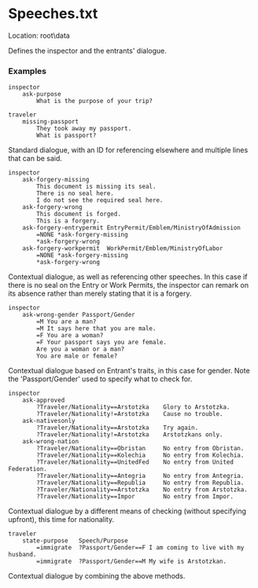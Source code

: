 # Speeches.txt

Location: root\data

Defines the inspector and the entrants' dialogue.

### Examples
```
inspector
	ask-purpose
		What is the purpose of your trip?
```

```
traveler
	missing-passport
		They took away my passport.
		What is passport?
```

Standard dialogue, with an ID for referencing elsewhere and multiple lines that can be said.

```
inspector
	ask-forgery-missing
		This document is missing its seal.
		There is no seal here.
		I do not see the required seal here.
	ask-forgery-wrong
		This document is forged.
		This is a forgery.
	ask-forgery-entrypermit	EntryPermit/Emblem/MinistryOfAdmission
		=NONE *ask-forgery-missing
		*ask-forgery-wrong	
	ask-forgery-workpermit	WorkPermit/Emblem/MinistryOfLabor
		=NONE *ask-forgery-missing
		*ask-forgery-wrong
```

Contextual dialogue, as well as referencing other speeches. In this case if there is no seal on the Entry or Work Permits, the inspector can remark on its absence rather than merely stating that it is a forgery.

```
inspector
	ask-wrong-gender Passport/Gender
		=M You are a man?
		=M It says here that you are male.
		=F You are a woman?
		=F Your passport says you are female.
		Are you a woman or a man?
		You are male or female?
```

Contextual dialogue based on Entrant's traits, in this case for gender. Note the 'Passport/Gender' used to specify what to check for.

```
inspector
	ask-approved
		?Traveler/Nationality==Arstotzka 	Glory to Arstotzka.
		?Traveler/Nationality!=Arstotzka 	Cause no trouble.
	ask-nativesonly
		?Traveler/Nationality==Arstotzka 	Try again.
		?Traveler/Nationality!=Arstotzka 	Arstotzkans only.
	ask-wrong-nation
		?Traveler/Nationality==Obristan 	No entry from Obristan.
		?Traveler/Nationality==Kolechia 	No entry from Kolechia.
		?Traveler/Nationality==UnitedFed 	No entry from United Federation.
		?Traveler/Nationality==Antegria	 	No entry from Antegria.
		?Traveler/Nationality==Republia	 	No entry from Republia.
		?Traveler/Nationality==Arstotzka	No entry from Arstotzka.
		?Traveler/Nationality==Impor		No entry from Impor.
```

Contextual dialogue by a different means of checking (without specifying upfront), this time for nationality.

```
traveler
	state-purpose	Speech/Purpose
		=immigrate	?Passport/Gender==F I am coming to live with my husband.
		=immigrate	?Passport/Gender==M My wife is Arstotzkan.
```

Contextual dialogue by combining the above methods.
